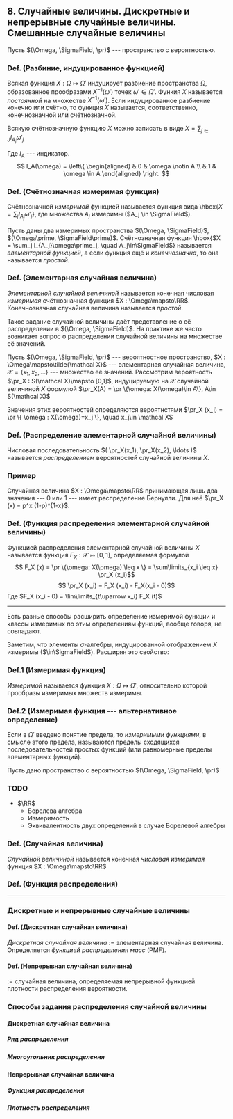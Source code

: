 ## 8. Случайные величины. Дискретные и непрерывные случайные величины. Смешанные случайные величины ##

Пусть $(\Omega, \SigmaField, \pr)$ --- пространство с вероятностью.

### Def. (Разбиние, индуцированное функцией) ###
Всякая функция $X : \Omega\mapsto\Omega\prime$
индуцирует разбиение пространства $\Omega$,
образованное прообразами $X^{-1}(\omega\prime)$ точек $\omega\prime\in\Omega\prime$.
Функия $X$ называется *постоянной* на множестве $X^{-1}(\omega\prime)$.
Если индуцированное разбиение конечно или счётно,
то функция $X$ называется, соответственно, конечнозначной или счётнозначной.

Всякую счётнозначную функцию $X$ можно записать в виде
$X = \sum_{j\in J} I_{A_j} \omega\prime_j$

Где $I_A$ --- индикатор.
$$
  I_A(\omega) =
  \left\{
  \begin{aligned}
    & 0 & \omega \notin A \\
    & 1 & \omega \in A
  \end{aligned}
  \right.
$$


### Def. (Счётнозначная измеримая функция) ###
Счётнозначной *измеримой* функцией называется функция вида
\hbox{$X = \sum_j I_{A_j}\omega\prime_j$}, где множества $A_j$ измеримы ($A_j \in \SigmaField$).

Пусть даны два измеримых пространства $(\Omega, \SigmaField)$, $(\Omega\prime, \SigmaField\prime)$.
Счётнозначная функция \hbox{$X = \sum_j I_{A_j}\omega\prime_j, \quad A_j\in\SigmaField$} называется *элементарной функцией*,
а если функция ещё и *конечнозначна*, то она называется *простой*.

### Def. (Элементарная случайная величина) ###
*Элементарной случайной величиной*
называется конечная числовая *измеримая* счётнозначная функция $X : \Omega\mapsto\RR$.
Конечнозначная случайная величина называется *простой*.

Такое задание случайной величины даёт представление о её распределении в $(\Omega, \SigmaField)$.
На практике же часто возникает вопрос о распределении случайной величины на множестве её значений.

Пусть
$(\Omega, \SigmaField, \pr)$ --- вероятностное пространство,
$X : \Omega\mapsto\tilde{\mathcal X}$ --- элементарная случайная величина,
$\mathcal X = \{ x_1, x_2, \ldots \}$ --- множество её значений.
Рассмотрим вероятность $\pr_X : S(\mathcal X)\mapsto [0,1]$,
индуцируемую на $\mathcal X$ случайной величиной $X$ формулой
$\pr_X(A) = \pr \{\omega: X(\omega)\in A\}, A\in S(\mathcal X)$

Значения этих вероятностей определяются
вероятнстями $\pr_X (x_j) = \pr \{ \omega : X(\omega)=x_j \}, \quad x_j\in \mathcal X$

### Def. (Распределение элементарной случайной величины)
Числовая последовательность $( \pr_X(x_1), \pr_X(x_2), \ldots )$
называется *распределением* вероятностей случайной величины $X$.

### Пример ###
Случайная величина $X : \Omega\mapsto\RR$ принимающая лишь два значения --- $0$ или $1$ --- имеет распределение Бернулли.
Для неё $\pr_X (x) = p^x (1-p)^{1-x}$.

### Def. (Функция распределения элементарной случайной величины) ###
Функцией распределения элементарной случайной величины $X$
называется функция $F_X : \mathcal X\mapsto [0,1]$, определяемая формулой
$$ F_X (x) = \pr \{\omega: X(\omega) \leq x \} = \sum\limits_{x_i \leq x} \pr_X (x_i)$$
$$ \pr_X (x_i) = F_X (x_i) - F_X(x_i - 0)$$
Где $F_X (x_i - 0) = \lim\limits_{t\uparrow x_i} F_X (t)$

* * *

Есть разные способы расширить определение измеримой функции и
классы измеримых по этим определениям функций, вообще говоря, не совпадают.

Заметим, что элементы $\sigma$-алгебры, индуцированной отображением $X$
измеримы ($\in\SigmaField$). Расширяя это свойство:

### Def.1 (Измеримая функция) ###
*Измеримой* называется функция $X : \Omega\mapsto\Omega\prime$,
относительно которой прообразы измеримых множеств измеримы.

### Def.2 (Измеримая функция --- альтернативное определение) ###
Если в $\Omega\prime$ введено понятие предела, то
*измеримыми функциями*, в смысле этого предела,
называются пределы сходящихся последовательностей простых функций
(или равномерные пределы элементарных функций).


Пусть дано пространство с вероятностью $(\Omega, \SigmaField, \pr)$

### TODO ###
* $\RR$
    * Борелева алгебра
    * Измеримость
    * Эквивалентность двух определений в случае Борелевой алгебры

### Def. (Случайная величина) ###
*Случайной величиной* называется конечная *числовая измеримая* функция $X : \Omega\mapsto\RR$

### Def. (Функция распределения) ###

* * *

### Дискретные и непрерывные случайные величины ###

#### Def. (Дискретная случайная величина) ####
*Дискретная случайная величина* $:=$ элементарная случайная величина.
Определяется *функцией распределения масс* (PMF).

#### Def. (Непрерывная случайная величина) ####
$:=$ случайная величина, определяемая непрерывной функцией плотности распределения вероятности.


### Способы задания распределения случайной величины ###

#### Дискретная случайная величина ####

##### Ряд распределения #####

##### Многоугольник распределения #####



#### Непрерывная случайная величина ####

##### Функция распределения #####

##### Плотность распределения #####
